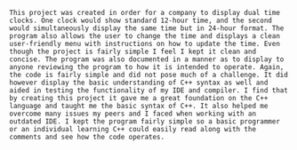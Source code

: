 	This project was created in order for a company to display dual time clocks. One clock would show standard 12-hour time, and the second would simultaneously display the same time but in 24-hour format. The program also allows the user to change the time and displays a clean user-friendly menu with instructions on how to update the time. Even though the project is fairly simple I feel I kept it clean and concise. The program was also documented in a manner as to display to anyone reviewing the program to how it is intended to operate. Again, the code is fairly simple and did not pose much of a challenge. It did however display the basic understanding of C++ syntax as well and aided in testing the functionality of my IDE and compiler. I find that by creating this project it gave me a great foundation on the C++ language and taught me the basic syntax of C++. It also helped me overcome many issues my peers and I faced when working with an outdated IDE. I kept the program fairly simple so a basic programmer or an individual learning C++ could easily read along with the comments and see how the code operates.  
